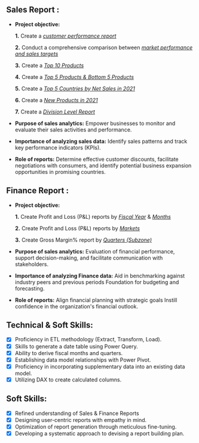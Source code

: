 ## Sales Report :


- **Project objective:** 

    **1.** Create a _[customer performance report](https://github.com/Sai-Santosh-Gandham/Excel---Sales-Finance-Analytics/blob/main/Customer%20Performance%20Report.pdf)_ 

    **2.** Conduct a comprehensive comparison between _[market performance and sales targets](https://github.com/Sai-Santosh-Gandham/Excel---Sales-Finance-Analytics/blob/main/Market%20Performance%20vs%20Target%20Report.pdf)_
  
    **3.** Create a _[Top 10 Products](https://github.com/Sai-Santosh-Gandham/Excel---Sales-Finance-Analytics/blob/main/Top%2010%20Products.pdf)_
  
    **4.** Create a _[Top 5 Products & Bottom 5 Products](https://github.com/Sai-Santosh-Gandham/Excel---Sales-Finance-Analytics/blob/main/Top%205%20Products%20%26%20Bottom%205%20Products.pdf)_
  
    **5.** Create a _[Top 5 Countries by Net Sales in 2021](https://github.com/Sai-Santosh-Gandham/Excel---Sales-Finance-Analytics/blob/main/Top%205%20Countries%20by%20Net%20Sales%20in%202021.pdf)_
  
    **6.** Create a _[New Products in 2021](https://github.com/Sai-Santosh-Gandham/Excel---Sales-Finance-Analytics/blob/main/New%20Products.pdf)_
  
    **7.** Create a _[Division Level Report](https://github.com/Sai-Santosh-Gandham/Excel---Sales-Finance-Analytics/blob/main/Division%20Level%20Report.pdf)_

- **Purpose of sales analytics:** Empower businesses to monitor and evaluate their sales activities and performance.

- **Importance of analyzing sales data:** Identify sales patterns and track key performance indicators (KPIs).

- **Role of reports:** Determine effective customer discounts, facilitate negotiations with consumers, and identify potential business expansion opportunities in promising countries.


## Finance Report :

- **Project objective:** 

    **1.** Create Profit and Loss (P&L) reports by _[Fiscal Year](https://github.com/Sai-Santosh-Gandham/Excel---Sales-Finance-Analytics/blob/main/P%26L%20Statement%20by%20Fiscal%20Year.pdf)_ & _[Months](https://github.com/Sai-Santosh-Gandham/Excel---Sales-Finance-Analytics/blob/main/P%26L%20Statement%20by%20Months.pdf)_ 

   **2.** Create Profit and Loss (P&L) reports by _[Markets](https://github.com/Sai-Santosh-Gandham/Excel---Sales-Finance-Analytics/blob/main/Profit%20and%20Loss%20by%20Markets.pdf)_
  
   **3.** Create Gross Margin% report by _[Quarters (Subzone)](https://github.com/Sai-Santosh-Gandham/Excel---Sales-Finance-Analytics/blob/main/Gross%20Margin%25%20by%20Quarters%20(Sub-zone).pdf)_
  
- **Purpose of sales analytics:** Evaluation of financial performance, support decision-making, and facilitate communication with stakeholders.

- **Importance of analyzing Finance data:** Aid in benchmarking against industry peers and previous periods Foundation for budgeting and forecasting.

- **Role of reports:** Align financial planning with strategic goals Instill confidence in the organization's financial outlook.


## Technical & Soft Skills:
- [x]	Proficiency in ETL methodology (Extract, Transform, Load).
- [x]	Skills to generate a date table using Power Query.
- [x]	Ability to derive fiscal months and quarters.
- [x]	Establishing data model relationships with Power Pivot.
- [x]	Proficiency in incorporating supplementary data into an existing data model.
- [x]	Utilizing DAX to create calculated columns.

## Soft Skills:
- [x]	Refined understanding of Sales & Finance Reports
- [x]	Designing user-centric reports with empathy in mind.
- [x]	Optimization of report generation through meticulous fine-tuning.
- [x]	Developing a systematic approach to devising a report building plan.
